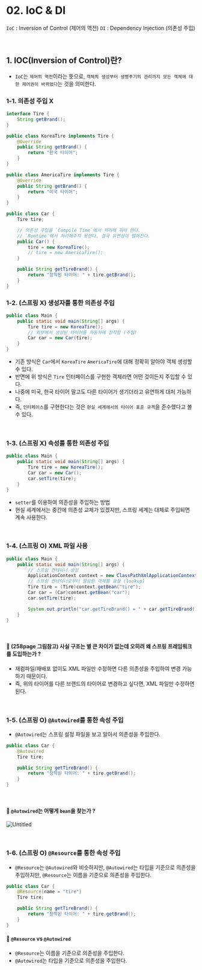 # 02. IoC & DI

`IoC` : Inversion of Control (제어의 역전)
`DI` : Dependency Injection (의존성 주입)

<br />

## 1. IOC(Inversion of Control)란?

- `IoC`는 `제어의 역전`이라는 뜻으로, `객체의 생성부터 생명주기의 관리까지 모든 객체에 대한 제어권이 바뀌었다`는 것을 의미한다.

### 1-1. 의존성 주입 X

```java
interface Tire {
	String getBrand();
}

public class KoreaTire implements Tire {
	@Override
	public String getBrand() {
		return "한국 타이어";
	}
}

public class AmericaTire implements Tire {
	@Override
	public String getBrand() {
		return "미국 타이어";
	}
}

public class Car {
	Tire tire;

	// 의존성 주입을 `Compile Time`에서 처리해 줘야 한다.
	// `Runtime`에서 처리해주지 못한다. 결국 유연성이 떨어진다.
	public Car() {
		tire = new KoreaTire();
		// tire = new AmericaTire();
	}

	public String getTireBrand() {
		return "장착된 타이어: " + tire.getBrand();
	}
}
```

### 1-2. (스프링 X) 생성자를 통한 의존성 주입

```java
public class Main {
	public static void main(String[] args) {
		Tire tire = new KoreaTire();
		// 외부에서 생성된 타이어를 자동차에 장착함 (주입)
		Car car = new Car(tire);
	}
}
```

- 기존 방식은 `Car`에서 `KoreaTire` `AmericaTire`에 대해 정확히 알아야 객체 생성할 수 있다.
- 반면에 위 방식은 `Tire` 인터페이스를 구현한 객체라면 어떤 것이든지 주입할 수 있다.
- 나중에 미국, 한국 타이어 말고도 다른 타이어가 생기더라고 유연하게 대처 가능하다.
- 즉, `인터페이스`를 구현한다는 것은 `현실 세계에서의 타이어 표준 규격`을 준수했다고 볼 수 있다.

<br />

### 1-3. (스프링 X) 속성를 통한 의존성 주입

```java
public class Main {
	public static void main(String[] args) {
		Tire tire = new KoreaTire();
		Car car = new Car();
		car.setTire(tire);
	}
}
```

- `setter`를 이용하여 의존성을 주입하는 방법
- 현실 세계에서는 중간에 의존성 교체가 있겠지만, 스프링 세계는 대체로 주입되면 계속 사용한다.

<br />

### 1-4. (스프링 O) XML 파일 사용

```java
public class Main {
	public static void main(String[] args) {
		// 스프링 컨테이너 생성
		ApplicationContext context = new ClassPathXmlApplicationContext("applicationContext.xml", Driver.class);
		// 스프링 컨테이너로부터 필요한 객체를 요청 (lookup)
		Tire tire = (Tire)context.getBean("tire");
		Car car = (Car)context.getBean("car");
		car.setTire(tire);

		System.out.println("car.getTireBrand() = " + car.getTireBrand());
	}
}
```

<br />

#### 🔵 (258page 그림참고) 사실 구조는 별 큰 차이가 없는데 오히려 왜 스프링 프레임워크를 도입하는가 ?

- 재컴파일/재배포 없이도 XML 파일만 수정하면 다른 의존성을 주입하여 변경 가능하기 때문이다.
- 즉, 위의 타이어를 다른 브랜드의 타이어로 변경하고 싶다면, XML 파일만 수정하면 된다.

<br />

### 1-5. (스프링 O) `@Autowired`를 통한 속성 주입

- `@Autowired`는 스프링 설정 파일을 보고 알아서 의존성을 주입한다.

```java
public class Car {
	@Autowired
	Tire tire;

	public String getTireBrand() {
		return "장착된 타이어: " + tire.getBrand();
	}
}
```

<br />

#### 🔵 `@Autowired`는 어떻게 `bean`을 찾는가 ?

![Untitled](https://user-images.githubusercontent.com/70880695/235287535-0dc14647-81f0-4234-b699-8d8036fa4838.jpg)

<br />

### 1-6. (스프링 O) `@Resource`를 통한 속성 주입

- `@Resource`는 `@Autowired`와 비슷하지만, `@Autowired`는 타입을 기준으로 의존성을 주입하지만, `@Resource`는 이름을 기준으로 의존성을 주입한다.

```java
public class Car {
	@Resource(name = "tire")
	Tire tire;

	public String getTireBrand() {
		return "장착된 타이어: " + tire.getBrand();
	}
}
```

#### 🔵 `@Resource` vs `@Autowired`

- `@Resource`는 이름을 기준으로 의존성을 주입한다.
- `@Autowired`는 타입을 기준으로 의존성을 주입한다.



